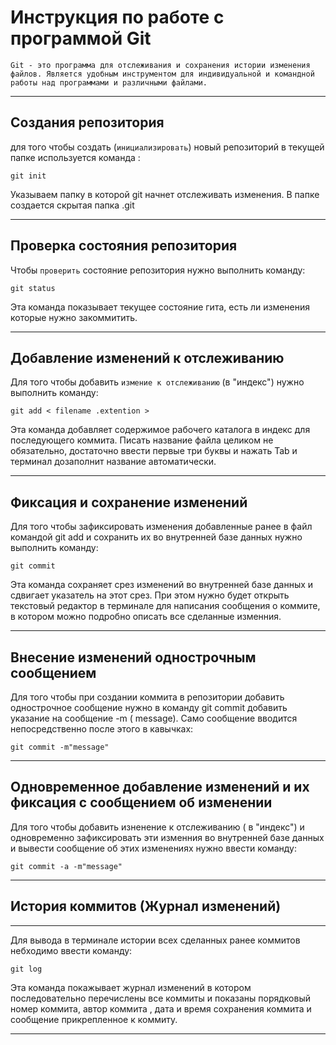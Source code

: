 # Инструкция по работе с  программой Git 

```
Git - это программа для отслеживания и сохранения истории изменения файлов. Является удобным инструментом для индивидуальной и командной работы над программами и различными файлами.

```
***
## Создания репозитория

для того чтобы создать (`инициализировать`) новый репозиторий в текущей папке используется команда :
 
  ``` 
  git init
  ```
Указываем папку в которой git начнет отслеживать изменения. В папке создается скрытая папка .git
***
## Проверка состояния репозитория
Чтобы `проверить` состояние репозитория нужно выполнить команду:

```
git status
```
Эта команда показывает текущее состояние гита, есть ли изменения которые нужно закоммитить. 
***
## Добавление изменений к отслеживанию
Для того чтобы добавить `измение к отслеживанию` (в "индекс") нужно выполнить команду: 
```
git add < filename .extention >
```
Эта команда добавляет содержимое рабочего каталога в индекс для последующего коммита. Писать название файла целиком не обязательно, достаточно ввести первые три буквы и нажать Tab и терминал дозаполнит название автоматически.
***
## Фиксация и сохранение изменений
Для того чтобы зафиксировать изменения добавленные ранее в файл командой git add и сохранить их во внутренней базе данных нужно выполнить команду:
```
git commit
```
Эта команда сохраняет срез изменений во внутренней базе данных и сдвигает указатель на этот срез. При этом нужно будет открыть текстовый редактор в терминале для написания сообщения о коммите, в котором можно подробно описать все сделанные изменния.
***

## Внесение изменений однострочным сообщением
Для того чтобы при создании коммита в репозитории добавить однострочное сообщение нужно в команду git commit добавить указание на сообщение -m ( message). Само сообщение вводится непосредственно после этого в кавычках:
```
git commit -m"message"
```
***
## Одновременное добавление изменений и их фиксация с сообщением об изменении
Для того чтобы добавить изненение к отслеживанию ( в "индекс") и одновременно зафиксировать эти изменния во внутренней базе данных и вывести сообщение об этих изменениях нужно ввести команду:
```
git commit -a -m"message"
```
***
## История коммитов (Журнал изменений)
***
Для вывода в терминале истории всех сделанных ранее коммитов небходимо ввести команду:
```
git log
```
Эта команда покажывает журнал изменений в котором последовательно перечислены все коммиты и показаны порядковый номер коммита, автор коммита , дата и время сохранения коммита и сообщение прикрепленное к коммиту.
***
